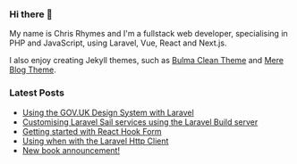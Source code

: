 ### Hi there 👋

My name is Chris Rhymes and I'm a fullstack web developer, specialising in PHP and JavaScript, using Laravel, Vue, React and Next.js.

I also enjoy creating Jekyll themes, such as [Bulma Clean Theme](https://github.com/chrisrhymes/bulma-clean-theme) and [Mere Blog Theme](https://github.com/chrisrhymes/mere-blog-theme). 

<!--
**chrisrhymes/chrisrhymes** is a ✨ _special_ ✨ repository because its `README.md` (this file) appears on your GitHub profile.

Here are some ideas to get you started:

- 🔭 I’m currently working on ...
- 🌱 I’m currently learning ...
- 👯 I’m looking to collaborate on ...
- 🤔 I’m looking for help with ...
- 💬 Ask me about ...
- 📫 How to reach me: ...
- 😄 Pronouns: ...
- ⚡ Fun fact: ...
-->

### Latest Posts

<!--START_SECTION:feed-->
* [Using the GOV.UK Design System with Laravel](https:&#x2F;&#x2F;www.csrhymes.com&#x2F;2024&#x2F;05&#x2F;29&#x2F;using-gov-uk-design-system-with-laravel.html)
* [Customising Laravel Sail services using the Laravel Build server](https:&#x2F;&#x2F;www.csrhymes.com&#x2F;2024&#x2F;05&#x2F;21&#x2F;customising-laravel-sail-services-using-laravel-build-server.html)
* [Getting started with React Hook Form](https:&#x2F;&#x2F;www.csrhymes.com&#x2F;2024&#x2F;05&#x2F;10&#x2F;getting-started-with-react-hook-form.html)
* [Using when with the Laravel Http Client](https:&#x2F;&#x2F;www.csrhymes.com&#x2F;2024&#x2F;01&#x2F;28&#x2F;using-when-with-laravel-http-client.html)
* [New book announcement!](https:&#x2F;&#x2F;www.csrhymes.com&#x2F;2024&#x2F;01&#x2F;07&#x2F;the-little-astwick-mysteries-trouble-in-the-church.html)
<!--END_SECTION:feed-->